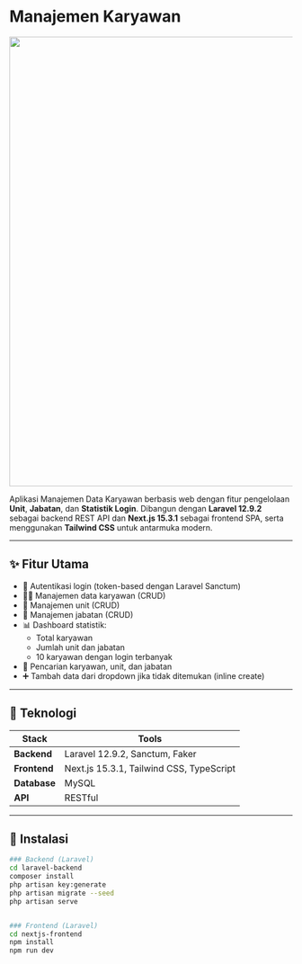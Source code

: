  # Manajemen Karyawan
  <img src="https://i.imgur.com/zK5EWcj.png" width="800"/>

Aplikasi Manajemen Data Karyawan berbasis web dengan fitur pengelolaan **Unit**, **Jabatan**, dan **Statistik Login**. Dibangun dengan **Laravel 12.9.2** sebagai backend REST API dan **Next.js 15.3.1** sebagai frontend SPA, serta menggunakan **Tailwind CSS** untuk antarmuka modern.

---

## ✨ Fitur Utama

- 🔐 Autentikasi login (token-based dengan Laravel Sanctum)
- 👨‍💼 Manajemen data karyawan (CRUD)
- 🏢 Manajemen unit (CRUD)
- 🧾 Manajemen jabatan (CRUD)
- 📊 Dashboard statistik:
  - Total karyawan
  - Jumlah unit dan jabatan
  - 10 karyawan dengan login terbanyak
- 🔎 Pencarian karyawan, unit, dan jabatan
- ➕ Tambah data dari dropdown jika tidak ditemukan (inline create)

---

## 🧱 Teknologi

| Stack       | Tools                         |
|-------------|-------------------------------|
| **Backend** | Laravel 12.9.2, Sanctum, Faker |
| **Frontend**| Next.js 15.3.1, Tailwind CSS, TypeScript |
| **Database**| MySQL             |
| **API**     | RESTful                       |

---

## 🚀 Instalasi

```bash
### Backend (Laravel)
cd laravel-backend
composer install
php artisan key:generate
php artisan migrate --seed
php artisan serve


### Frontend (Laravel)
cd nextjs-frontend
npm install
npm run dev
